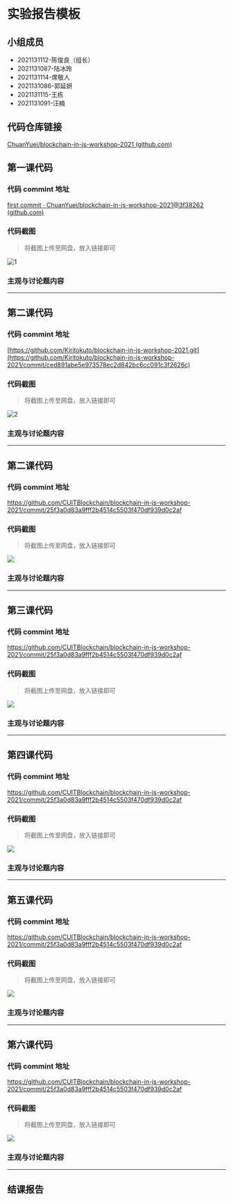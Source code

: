 # 实验报告模板

## 小组成员

- 2021131112-陈俊良（组长）
- 2021131087-陆冰玲
- 2021131114-席敬人
- 2021131086-郭延妍
- 2021131115-王栋
- 2021131091-汪楠


## 代码仓库链接

[ChuanYuei/blockchain-in-js-workshop-2021 (github.com)](https://github.com/ChuanYuei/blockchain-in-js-workshop-2021)



## 第一课代码


### 代码 commint 地址

[first commit · ChuanYuei/blockchain-in-js-workshop-2021@3f38262 (github.com)](https://github.com/ChuanYuei/blockchain-in-js-workshop-2021/commit/3f38262ff76d17ae3c1595d0b557cfd971da5a4f)


### 代码截图

> 将截图上传至网盘，放入链接即可

![1](https://s3.bmp.ovh/imgs/2023/05/11/655d1bb3aa63bed8.png)


### 主观与讨论题内容

---



## 第二课代码


### 代码 commint 地址

[https://github.com/Kiritokuto/blockchain-in-js-workshop-2021.git](https://github.com/Kiritokuto/blockchain-in-js-workshop-2021/commit/ced891abe5e973578ec2d842bc6cc091c3f2626c)

### 代码截图

> 将截图上传至网盘，放入链接即可

![2](https://s3.bmp.ovh/imgs/2023/05/17/fcac0185d0881348.png)


### 主观与讨论题内容


---



## 第二课代码


### 代码 commint 地址

https://github.com/CUITBlockchain/blockchain-in-js-workshop-2021/commit/25f3a0d83a9fff2b4514c5503f470df939d0c2af


### 代码截图

> 将截图上传至网盘，放入链接即可

![](链接)


### 主观与讨论题内容



---


## 第三课代码


### 代码 commint 地址

https://github.com/CUITBlockchain/blockchain-in-js-workshop-2021/commit/25f3a0d83a9fff2b4514c5503f470df939d0c2af


### 代码截图

> 将截图上传至网盘，放入链接即可

![](链接)


### 主观与讨论题内容



---




## 第四课代码


### 代码 commint 地址

https://github.com/CUITBlockchain/blockchain-in-js-workshop-2021/commit/25f3a0d83a9fff2b4514c5503f470df939d0c2af


### 代码截图

> 将截图上传至网盘，放入链接即可

![](链接)


### 主观与讨论题内容



---




## 第五课代码


### 代码 commint 地址

https://github.com/CUITBlockchain/blockchain-in-js-workshop-2021/commit/25f3a0d83a9fff2b4514c5503f470df939d0c2af


### 代码截图

> 将截图上传至网盘，放入链接即可

![](链接)


### 主观与讨论题内容



---




## 第六课代码


### 代码 commint 地址

https://github.com/CUITBlockchain/blockchain-in-js-workshop-2021/commit/25f3a0d83a9fff2b4514c5503f470df939d0c2af


### 代码截图

> 将截图上传至网盘，放入链接即可

![](图片链接放这里)


### 主观与讨论题内容



---


## 结课报告






